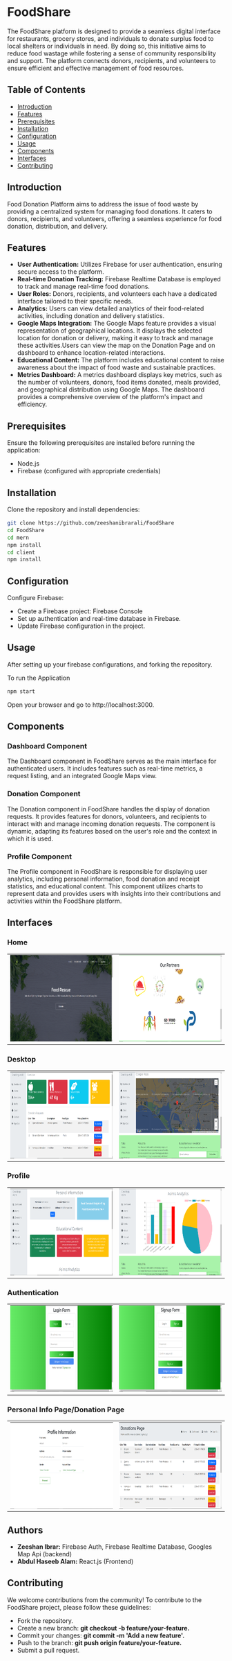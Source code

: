 # FoodShare

The FoodShare platform is designed to provide a seamless digital interface for restaurants, grocery stores, and individuals to donate surplus food to local shelters or individuals in need. By doing so, this initiative aims to reduce food wastage while fostering a sense of community responsibility and support. The platform connects donors, recipients, and volunteers to ensure efficient and effective management of food resources.

## Table of Contents

- [Introduction](#introduction)
- [Features](#features)
- [Prerequisites](#prerequisites)
- [Installation](#installation)
- [Configuration](#configuration)
- [Usage](#usage)
- [Components](#components)
- [Interfaces](#interfaces)
- [Contributing](#contributing)

## Introduction

Food Donation Platform aims to address the issue of food waste by providing a centralized system for managing food donations. It caters to donors, recipients, and volunteers, offering a seamless experience for food donation, distribution, and delivery.

## Features
- **User Authentication:** Utilizes Firebase for user authentication, ensuring secure access to the platform.
- **Real-time Donation Tracking:** Firebase Realtime Database is employed to track and manage real-time food donations.
- **User Roles:** Donors, recipients, and volunteers each have a dedicated interface tailored to their specific needs.
- **Analytics:** Users can view detailed analytics of their food-related activities, including donation and delivery statistics.
- **Google Maps Integration:** The Google Maps feature provides a visual representation of geographical locations. It displays the selected location for donation or delivery, making it easy to track and manage these activities.Users can view the map on the Donation Page and on dashboard to enhance location-related interactions.
- **Educational Content:** The platform includes educational content to raise awareness about the impact of food waste and sustainable practices.
- **Metrics Dashboard:** A metrics dashboard displays key metrics, such as the number of volunteers, donors, food items donated, meals provided, and geographical distribution using Google Maps. The dashboard provides a comprehensive overview of the platform's impact and efficiency.


## Prerequisites

Ensure the following prerequisites are installed before running the application:

- Node.js
- Firebase (configured with appropriate credentials)

## Installation

Clone the repository and install dependencies:

```bash
git clone https://github.com/zeeshanibrarali/FoodShare
cd FoodShare
cd mern
npm install
cd client
npm install
```

## Configuration
Configure Firebase:

- Create a Firebase project: Firebase Console
- Set up authentication and real-time database in Firebase.
- Update Firebase configuration in the project.

## Usage

After setting up your firebase configurations, and forking the repository.

To run the Application
```bash
npm start
```
Open your browser and go to http://localhost:3000.

## Components

### Dashboard Component
The Dashboard component in FoodShare serves as the main interface for authenticated users. It includes features such as real-time metrics, a request listing, and an integrated Google Maps view.

### Donation Component
The Donation component in FoodShare handles the display of donation requests. It provides features for donors, volunteers, and recipients to interact with and manage incoming donation requests. The component is dynamic, adapting its features based on the user's role and the context in which it is used.

### Profile Component
The Profile component in FoodShare is responsible for displaying user analytics, including personal information, food donation and receipt statistics, and educational content. This component utilizes charts to represent data and provides users with insights into their contributions and activities within the FoodShare platform.

## Interfaces

### Home
<table>
 <tr> 
    <td><img src="./ScreenShots/home.PNG" alt="Image 1" width="300" height="200"></td>
    <td><img src="./ScreenShots/home3.PNG" alt="Image 2" width="300" height="200"></td>
  </tr>
</table>

### Desktop 

<table>
 <tr> 
    <td><img src="./ScreenShots/desktop.PNG" alt="Image 1" width="300" height="200"></td>
    <td><img src="./ScreenShots/desktop2.PNG" alt="Image 2" width="300" height="200"></td>
  </tr>
</table>

### Profile

<table>
 <tr> 
    <td><img src="./ScreenShots/profile.PNG" alt="Image 1" width="300" height="200"></td>
    <td><img src="./ScreenShots/profile2.PNG" alt="Image 2" width="300" height="200"></td>
  </tr>
</table>

### Authentication

<table>
 <tr> 
    <td><img src="./ScreenShots/login.PNG" alt="Image 1" width="300" height="200"></td>
    <td><img src="./ScreenShots/register.PNG" alt="Image 2" width="300" height="200"></td>
  </tr>
</table>

### Personal Info Page/Donation Page

<table>
 <tr> 
    <td><img src="./ScreenShots/personalinfo.PNG" alt="Image 1" width="300" height="200"></td>
    <td><img src="./ScreenShots/donation.PNG" alt="Image 2" width="300" height="200"></td>
  </tr>
</table>

## Authors

- **Zeeshan Ibrar:** Firebase Auth, Firebase Realtime Database, Googles Map Api (backend)
- **Abdul Haseeb Alam:** React.js (Frontend)

## Contributing
We welcome contributions from the community! To contribute to the FoodShare project, please follow these guidelines:

- Fork the repository.
- Create a new branch: **git checkout -b feature/your-feature.**
- Commit your changes: **git commit -m 'Add a new feature'.**
- Push to the branch: **git push origin feature/your-feature.**
- Submit a pull request.



